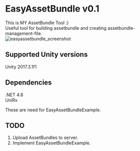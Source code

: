 # EasyAssetBundle v0.1
This is MY AssetBundle Tool :)  
Useful tool for building assetbundle and creating assetbundle-management-file.  
![easyassetbundle_screenshot](https://github.com/charcolle/EasyAssetBundle/blob/master/DescFiles/easyassetbundle_screenshot.png?raw=true)
  
## Supported Unity versions  
Unity 2017.3.1f1
  
## Dependencies
.NET 4.6  
UniRx   
  
These are need for EasyAssetBundleExample.

## TODO  
1. Upload AssetBundles to server.  
2. Implement EasyAssetBundleExample.  

